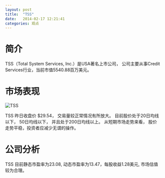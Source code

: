 ```yaml
---
layout: post
title:  "TSS"
date:   2014-02-17 12:21:41
categories: 观点
---
```


# 简介
TSS（Total System Services, Inc.）是USA著名上市公司，
公司主要从事Credit Services行业，当前市值5540.88百万美元。

# 市场表现

![TSS](http://finviz.com/chart.ashx?t=TSS&ty=c&ta=1&p=d&s=l)

TSS 昨日收盘价 $29.54，
交易量较正常情况有所放大。
目前股价处于20日均线以下，
50日均线以下，
并且处于200日均线以上。
从短期市场走势来看，
股价走势平稳，投资者应减少无谓的操作。

# 公司分析
TSS 目前静态市盈率为23.08, 动态市盈率为13.47，每股收益1.28美元,
市场估值较为合理。
